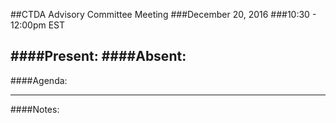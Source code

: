 ##CTDA Advisory Committee Meeting
###December 20, 2016
###10:30 - 12:00pm EST

####Present: 
####Absent: 
---
####Agenda:

---
####Notes:

